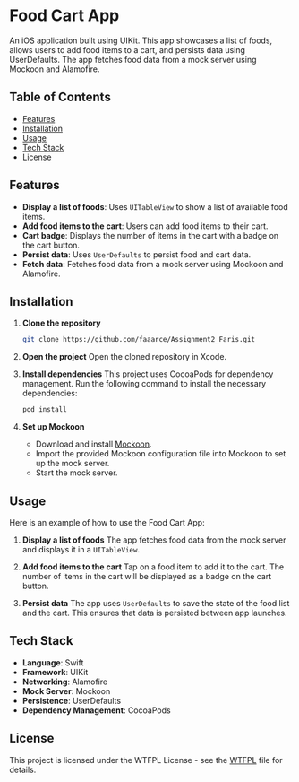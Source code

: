 # Food Cart App

An iOS application built using UIKit. This app showcases a list of foods, allows users to add food items to a cart, and persists data using UserDefaults. The app fetches food data from a mock server using Mockoon and Alamofire.

## Table of Contents
- [Features](#features)
- [Installation](#installation)
- [Usage](#usage)
- [Tech Stack](#tech-stack)
- [License](#license)

## Features

- **Display a list of foods**: Uses `UITableView` to show a list of available food items.
- **Add food items to the cart**: Users can add food items to their cart.
- **Cart badge**: Displays the number of items in the cart with a badge on the cart button.
- **Persist data**: Uses `UserDefaults` to persist food and cart data.
- **Fetch data**: Fetches food data from a mock server using Mockoon and Alamofire.

## Installation

1. **Clone the repository**
   ```sh
   git clone https://github.com/faaarce/Assignment2_Faris.git
   ```

2. **Open the project**
   Open the cloned repository in Xcode.

3. **Install dependencies**
   This project uses CocoaPods for dependency management. Run the following command to install the necessary dependencies:
   ```sh
   pod install
   ```

4. **Set up Mockoon**
   - Download and install [Mockoon](https://mockoon.com/).
   - Import the provided Mockoon configuration file into Mockoon to set up the mock server.
   - Start the mock server.

## Usage

Here is an example of how to use the Food Cart App:

1. **Display a list of foods**
   The app fetches food data from the mock server and displays it in a `UITableView`.

2. **Add food items to the cart**
   Tap on a food item to add it to the cart. The number of items in the cart will be displayed as a badge on the cart button.

3. **Persist data**
   The app uses `UserDefaults` to save the state of the food list and the cart. This ensures that data is persisted between app launches.

## Tech Stack

- **Language**: Swift
- **Framework**: UIKit
- **Networking**: Alamofire
- **Mock Server**: Mockoon
- **Persistence**: UserDefaults
- **Dependency Management**: CocoaPods

## License

This project is licensed under the WTFPL License - see the [WTFPL](https://en.wikipedia.org/wiki/WTFPL) file for details.
